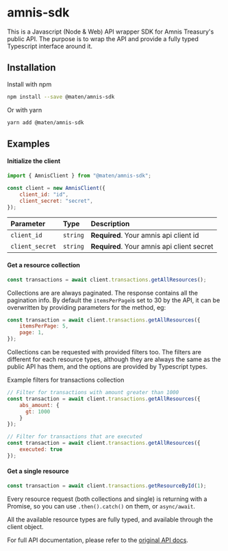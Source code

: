 
# amnis-sdk

This is a Javascript (Node & Web) API wrapper SDK for Amnis Treasury's public API. The purpose is to wrap the API and provide a fully typed Typescript interface around it. 

## Installation

Install with npm

```bash
npm install --save @maten/amnis-sdk
```
Or with yarn
```bash
yarn add @maten/amnis-sdk
```
    
## Examples

#### Initialize the client

```javascript
import { AmnisClient } from "@maten/amnis-sdk";

const client = new AmnisClient({
    client_id: "id",
    client_secret: "secret",
});
```

| Parameter | Type     | Description                |
| :-------- | :------- | :------------------------- |
| `client_id` | `string` | **Required**. Your amnis api client id |
| `client_secret` | `string` | **Required**. Your amnis api client secret |

#### Get a resource collection

```javascript
const transactions = await client.transactions.getAllResources();
```

Collections are are always paginated. The response contains all the pagination info. By default the `itemsPerPage`is set to 30 by the API, it can be overwritten by providing parameters for the method, eg:

```javascript
const transaction = await client.transactions.getAllResources({
    itemsPerPage: 5,
    page: 1,
});
```

Collections can be requested with provided filters too. The filters are different for each resource types, although they are always the same as the public API has them, and the options are provided by Typescript types.

Example filters for transactions collection
```javascript
// Filter for transactions with amount greater than 1000
const transaction = await client.transactions.getAllResources({
    abs_amount: {
      gt: 1000
    }    
});

// Filter for transactions that are executed
const transaction = await client.transactions.getAllResources({
    executed: true 
});
```

#### Get a single resource

```javascript
const transaction = await client.transactions.getResourceById(1);
```

Every resource request (both collections and single) is returning with a Promise, so you can use `.then().catch()` on them, or `async/await`.

All the available resource types are fully typed, and available through the client object. 

For full API documentation, please refer to the [original API docs](https://developer.amnistreasury.com/).